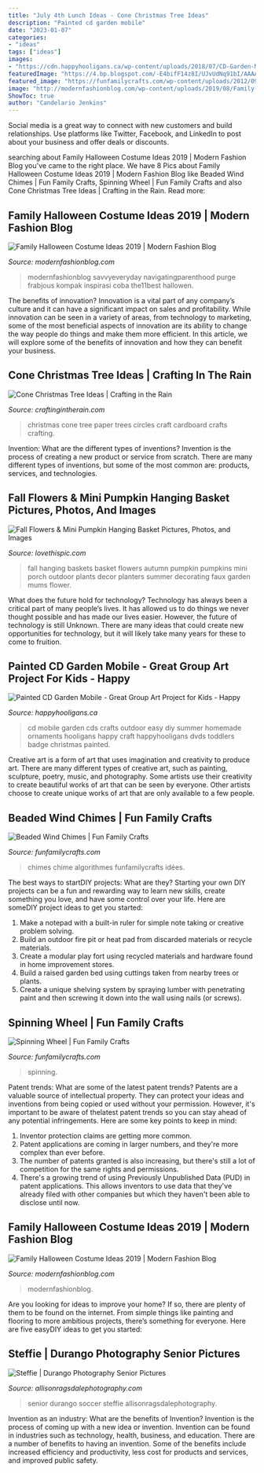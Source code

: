 ```yaml
---
title: "July 4th Lunch Ideas - Cone Christmas Tree Ideas"
description: "Painted cd garden mobile"
date: "2023-01-07"
categories:
- "ideas"
tags: ["ideas"]
images:
- "https://cdn.happyhooligans.ca/wp-content/uploads/2018/07/CD-Garden-Mobile-Happy-Hooligans-.jpg"
featuredImage: "https://4.bp.blogspot.com/-E4bifF14z8I/UJvUdNq91bI/AAAAAAAACt4/WDZfG4XpESo/s1600/paper+circles+tree.jpg"
featured_image: "https://funfamilycrafts.com/wp-content/uploads/2012/09/DSC06821.jpg"
image: "http://modernfashionblog.com/wp-content/uploads/2019/08/Family-Halloween-Costume-Ideas-2019-5.jpg"
ShowToc: true
author: "Candelario Jenkins"
---
```



Social media is a great way to connect with new customers and build relationships. Use platforms like Twitter, Facebook, and LinkedIn to post about your business and offer deals or discounts.

	

		
searching about Family Halloween Costume Ideas 2019 | Modern Fashion Blog you've came to the right place. We have 8 Pics about Family Halloween Costume Ideas 2019 | Modern Fashion Blog like Beaded Wind Chimes | Fun Family Crafts, Spinning Wheel | Fun Family Crafts and also Cone Christmas Tree Ideas | Crafting in the Rain. Read more:
		
    
## Family Halloween Costume Ideas 2019 | Modern Fashion Blog

<img loading=lazy src="http://modernfashionblog.com/wp-content/uploads/2019/08/Family-Halloween-Costume-Ideas-2019-5.jpg" onerror="this.onerror=null;this.src='https://tse3.mm.bing.net/th?id=OIP.PkJqtyWy4wpK2dtPZoCk4gHaK5&amp;pid=15.1';" alt="Family Halloween Costume Ideas 2019 | Modern Fashion Blog">

_Source: modernfashionblog.com_

>modernfashionblog savvyeveryday navigatingparenthood purge frabjous kompak inspirasi coba the11best hallowen. 

	

The benefits of innovation?
Innovation is a vital part of any company’s culture and it can have a significant impact on sales and profitability. While innovation can be seen in a variety of areas, from technology to marketing, some of the most beneficial aspects of innovation are its ability to change the way people do things and make them more efficient. In this article, we will explore some of the benefits of innovation and how they can benefit your business.

    
## Cone Christmas Tree Ideas | Crafting In The Rain

<img loading=lazy src="https://4.bp.blogspot.com/-E4bifF14z8I/UJvUdNq91bI/AAAAAAAACt4/WDZfG4XpESo/s1600/paper+circles+tree.jpg" onerror="this.onerror=null;this.src='https://tse3.mm.bing.net/th?id=OIP.UXqzAo5MDEK2wDqKAuZb0QAAAA&amp;pid=15.1';" alt="Cone Christmas Tree Ideas | Crafting in the Rain">

_Source: craftingintherain.com_

>christmas cone tree paper trees circles craft cardboard crafts crafting. 

	

Invention: What are the different types of inventions?
Invention is the process of creating a new product or service from scratch. There are many different types of inventions, but some of the most common are: products, services, and technologies.

    
## Fall Flowers &amp; Mini Pumpkin Hanging Basket Pictures, Photos, And Images

<img loading=lazy src="http://www.lovethispic.com/uploaded_images/281513-Fall-Flowers-Mini-Pumpkin-Hanging-Basket.jpg" onerror="this.onerror=null;this.src='https://tse4.mm.bing.net/th?id=OIP.1m_vEy2_8JZfjLsjYq3GfQAAAA&amp;pid=15.1';" alt="Fall Flowers &amp; Mini Pumpkin Hanging Basket Pictures, Photos, and Images">

_Source: lovethispic.com_

>fall hanging baskets basket flowers autumn pumpkin pumpkins mini porch outdoor plants decor planters summer decorating faux garden mums flower. 

	

What does the future hold for technology?
Technology has always been a critical part of many people’s lives. It has allowed us to do things we never thought possible and has made our lives easier. However, the future of technology is still Unknown. There are many ideas that could create new opportunities for technology, but it will likely take many years for these to come to fruition.

    
## Painted CD Garden Mobile - Great Group Art Project For Kids - Happy

<img loading=lazy src="https://cdn.happyhooligans.ca/wp-content/uploads/2018/07/CD-Garden-Mobile-Happy-Hooligans-.jpg" onerror="this.onerror=null;this.src='https://tse4.mm.bing.net/th?id=OIP.-dsIxt0sB12xKsbEknXN-wAAAA&amp;pid=15.1';" alt="Painted CD Garden Mobile - Great Group Art Project for Kids - Happy">

_Source: happyhooligans.ca_

>cd mobile garden cds crafts outdoor easy diy summer homemade ornaments hooligans happy craft happyhooligans dvds toddlers badge christmas painted. 

	

Creative art is a form of art that uses imagination and creativity to produce art. There are many different types of creative art, such as painting, sculpture, poetry, music, and photography. Some artists use their creativity to create beautiful works of art that can be seen by everyone. Other artists choose to create unique works of art that are only available to a few people.

    
## Beaded Wind Chimes | Fun Family Crafts

<img loading=lazy src="https://funfamilycrafts.com/wp-content/uploads/2012/09/DSC06821.jpg" onerror="this.onerror=null;this.src='https://tse1.mm.bing.net/th?id=OIP.6Iz2iW5gpeno_pXt8vkYRwHaMA&amp;pid=15.1';" alt="Beaded Wind Chimes | Fun Family Crafts">

_Source: funfamilycrafts.com_

>chimes chime algorithmes funfamilycrafts idées. 

	

The best ways to startDIY projects: What are they?
Starting your own DIY projects can be a fun and rewarding way to learn new skills, create something you love, and have some control over your life. Here are someDIY project ideas to get you started: 
1. Make a notepad with a built-in ruler for simple note taking or creative problem solving.
2. Build an outdoor fire pit or heat pad from discarded materials or recycle materials. 
3. Create a modular play fort using recycled materials and hardware found in home improvement stores. 
4. Build a raised garden bed using cuttings taken from nearby trees or plants. 
5. Create a unique shelving system by spraying lumber with penetrating paint and then screwing it down into the wall using nails (or screws).

    
## Spinning Wheel | Fun Family Crafts

<img loading=lazy src="https://funfamilycrafts.com/wp-content/uploads/2013/05/spinning_wheel.jpg" onerror="this.onerror=null;this.src='https://tse1.mm.bing.net/th?id=OIP.0WskA3vro5ba4t6SWVRTugAAAA&amp;pid=15.1';" alt="Spinning Wheel | Fun Family Crafts">

_Source: funfamilycrafts.com_

>spinning. 

	

Patent trends: What are some of the latest patent trends?
Patents are a valuable source of intellectual property. They can protect your ideas and inventions from being copied or used without your permission. However, it's important to be aware of thelatest patent trends so you can stay ahead of any potential infringements. Here are some key points to keep in mind: 
1. Inventor protection claims are getting more common. 
2. Patent applications are coming in larger numbers, and they're more complex than ever before. 
3. The number of patents granted is also increasing, but there's still a lot of competition for the same rights and permissions. 
4. There's a growing trend of using Previously Unpublished Data (PUD) in patent applications. This allows inventors to use data that they've already filed with other companies but which they haven't been able to disclose until now.

    
## Family Halloween Costume Ideas 2019 | Modern Fashion Blog

<img loading=lazy src="http://modernfashionblog.com/wp-content/uploads/2019/08/Family-Halloween-Costume-Ideas-2019-9.jpg" onerror="this.onerror=null;this.src='https://tse3.mm.bing.net/th?id=OIP.3Ak00AzcbVVP0nQ99RcqCAHaLJ&amp;pid=15.1';" alt="Family Halloween Costume Ideas 2019 | Modern Fashion Blog">

_Source: modernfashionblog.com_

>modernfashionblog. 

	

Are you looking for ideas to improve your home? If so, there are plenty of them to be found on the internet. From simple things like painting and flooring to more ambitious projects, there’s something for everyone. Here are five easyDIY ideas to get you started: 

    
## Steffie | Durango Photography Senior Pictures

<img loading=lazy src="http://allisonragsdalephotography.com/wp-content/uploads/2013/05/allisonragsdalephotography-2080.jpg" onerror="this.onerror=null;this.src='https://tse1.mm.bing.net/th?id=OIP.dGIDOWwPCw0ttYeuLD7w7wHaLI&amp;pid=15.1';" alt="Steffie | Durango Photography Senior Pictures">

_Source: allisonragsdalephotography.com_

>senior durango soccer steffie allisonragsdalephotography. 

	

Invention as an industry: What are the benefits of Invention?
Invention is the process of coming up with a new idea or invention. Invention can be found in industries such as technology, health, business, and education. There are a number of benefits to having an invention. Some of the benefits include increased efficiency and productivity, less cost for products and services, and improved public safety.

